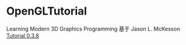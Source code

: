 OpenGLTutorial
==============

Learning Modern 3D Graphics Programming
基于 Jason L. McKesson [Tutorial 0.3.8](http://arcsynthesis.org/gltut/index.html)
